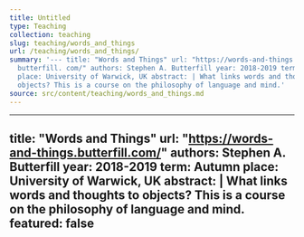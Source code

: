 ```yaml
---
title: Untitled
type: Teaching
collection: teaching
slug: teaching/words_and_things
url: /teaching/words_and_things/
summary: '--- title: "Words and Things" url: "https://words-and-things.
  butterfill. com/" authors: Stephen A. Butterfill year: 2018-2019 term: Autumn
  place: University of Warwick, UK abstract: | What links words and thoughts to
  objects? This is a course on the philosophy of language and mind.'
source: src/content/teaching/words_and_things.md
---
```


---
title: "Words and Things"
url: "https://words-and-things.butterfill.com/"
authors: Stephen A. Butterfill
year: 2018-2019
term: Autumn
place: University of Warwick, UK
abstract: |
  What links words and thoughts to objects?
  This is a course on the philosophy of language and mind.
featured: false
---
